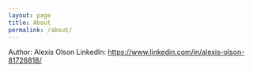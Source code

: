 ```yaml
---
layout: page
title: About
permalink: /about/
---
```


Author: Alexis Olson
LinkedIn: https://www.linkedin.com/in/alexis-olson-81726818/
